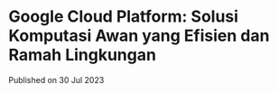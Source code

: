 # Google Cloud Platform: Solusi Komputasi Awan yang Efisien dan Ramah Lingkungan

Published on 30 Jul 2023
